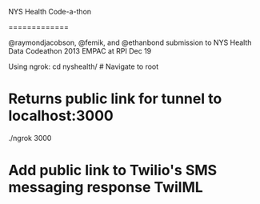 NYS Health Code-a-thon

=============

@raymondjacobson, @femik, and @ethanbond submission to NYS Health Data Codeathon 2013
EMPAC at RPI
Dec 19

Using ngrok:
  cd nyshealth/ # Navigate to root
  # Returns public link for tunnel to localhost:3000
  ./ngrok 3000
  # Add public link to Twilio's SMS messaging response TwilML
